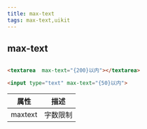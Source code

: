 ```yaml
---
title: max-text
tags: max-text,uikit
---
```


## max-text

```html

<textarea  max-text="{200}以内"></textarea>

<input type="text" max-text="{50}以内">

```

| 属性    | 描述     |  
| ------- | ------- | 
| maxtext | 字数限制 |   


